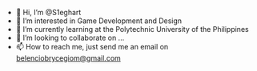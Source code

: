 - 👋 Hi, I’m @S1eghart
- 👀 I’m interested in Game Development and Design
- 🌱 I’m currently learning at the Polytechnic University of the Philippines
- 💞️ I’m looking to collaborate on ...
- 📫 How to reach me, just send me an email on belenciobrycegiom@gmail.com

<!---
S1eghart/S1eghart is a ✨ special ✨ repository because its `README.md` (this file) appears on your GitHub profile.
You can click the Preview link to take a look at your changes.
--->
